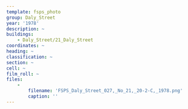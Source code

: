 ```yaml
---
template: fsps_photo
group: Daly_Street
year: '1978'
description: ~
buildings:
    - Daly_Street/21_Daly_Street
coordinates: ~
heading: ~
classification: ~
section: ~
cell: ~
film_roll: ~
files:
    -
        filename: 'FSPS_Daly_Street_027,_No_21,_20-2-C,_1978.png'
        caption: ''
---
```

